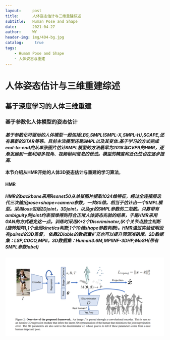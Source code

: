 ```yaml
---
layout:     post
title:      人体姿态估计与三维重建综述
subtitle:   Human Pose and Shape
date:       2021-04-27
author:     WY
header-img: img/404-bg.jpg
catalog: 	 true
tags:
    - Humam Pose and Shape
    - 人体姿态与重建
---
```


# 人体姿态估计与三维重建综述

## 基于深度学习的人体三维重建

### 基于参数化人体模型的姿态估计  

#### _基于参数化可驱动的人体模型一般包括LBS,SMPL(SMPL-X,SMPL-H),SCAPE,还有最新的STAR等等。目前主流模型还是SMPL以及其变体.基于学习的方式完成end-to-end的从单张图片估计SMPL模型的方法最早为2018年CVPR的HMR，逐渐发展到一些利用多视角、视频帧间信息的做法。模型的精度和泛化性也在逐步提高._

**本节介绍从HMR开始的人体3D姿态估计与重建的学习算法**。

#### HMR
##### HMR的backbone采用Resnet50从单张图片提取1024维特征，经过全连接层迭代三次输出pose+shape+camera参数，一共85维。相当于估计出一个SMPL模型。采用loss包括2Djoint，3Djoint，以及gt的SMPL参数的二范数。只靠带有ambiguity的joint约束很难得到符合正常人体姿态先验的结果，于是HMR采用GAN的方式避免这一点。训练时采用K+2个Discriminator,(K个关节点独立判断(旋转矩阵),1个全局kinetics判断,1个10维shape参数判断)。HMR通过实验证明没有paired的3D监督， 依靠2Dlable的数据量扩充也可以提升预测准确度。2D数据集：LSP,COCO,MPII。3D数据集：Human3.6M,MPIINF-3DHP;MoSH(带有SMPL参数label)
![hmr](/img/humanshapesum/hmr.png)
####

